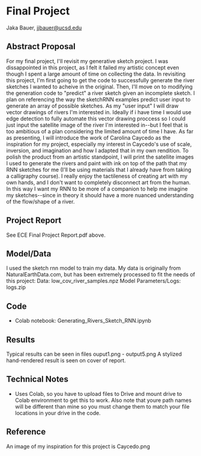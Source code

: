 # Final Project

Jaka Bauer, jjbauer@ucsd.edu

## Abstract Proposal

For my final project, I'll revisit my generative sketch project. I was dissappointed in this project, as I felt it failed my artistic concept even though I spent a large amount of time on collecting the data. In revisiting this project, I'm first going to get the code to successfully generate the river sketches I wanted to acheive in the original. Then, I'll move on to modifying the generation code to "predict" a river sketch given an incomplete sketch. I plan on referencing the way the sketchRNN examples predict user input to generate an array of possible sketches. As my "user input" I will draw vector drawings of rivers I'm interested in. Ideally if i have time I would use edge detection to fully automate this vector drawing proccess so I could just input the satellite image of the river I'm interested in--but I feel that is too ambitious of a plan considering the limited amount of time I have. As far as presenting, I will introduce the work of Carolina Caycedo as the inspiration for my project, especially my interest in Caycedo's use of scale, inversion, and imagination and how I adapted that in my own rendition. To polish the product from an artistic standpoint, I will print the satellite images I used to generate the rivers and paint with ink on top of the path that my RNN sketches for me (I'll be using materials that I already have from taking a calligraphy course). I really enjoy the tactileness of creating art with my own hands, and I don't want to completely disconnect art from the human. In this way I want my RNN to be more of a companion to help me imagine my sketches--since in theory it should have a more nuanced understanding of the flow/shape of a river.

## Project Report
See ECE Final Project Report.pdf above.

## Model/Data
I used the sketch rnn model to train my data. My data is originally from NaturalEarthData.com, but has been extremely processed to fit the needs of this project:
Data: low_cov_river_samples.npz
Model Parameters/Logs: logs.zip

## Code

- Colab notebook: Generating_Rivers_Sketch_RNN.ipynb

## Results
Typical results can be seen in files ouput1.png - output5.png
A stylized hand-rendered result is seen on cover of report.

## Technical Notes

- Uses Colab, so you have to upload files to Drive and mount drive to Colab environment to get this to work. Also note that youre path names will be different than mine so you must change them to match your file locations in your drive in the code.

## Reference

An image of my inspiration for this project is Caycedo.png
